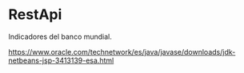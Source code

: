 # RestApi
Indicadores del banco mundial.

https://www.oracle.com/technetwork/es/java/javase/downloads/jdk-netbeans-jsp-3413139-esa.html
